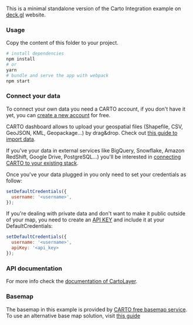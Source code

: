 This is a minimal standalone version of the Carto Integration example
on [deck.gl](http://deck.gl) website.

### Usage

Copy the content of this folder to your project. 

```bash
# install dependencies
npm install
# or
yarn
# bundle and serve the app with webpack
npm start
```

### Connect your data

To connect your own data you need a CARTO account, if you don't have it yet, you can [create a new account](https://carto.com/signup) for free.

CARTO dashboard allows to upload your geospatial files (Shapefile, CSV, GeoJSON, KML, Geopackage...) by drag&drop. Check out [this guide to import data](https://carto.com/help/tutorials/import-data-guide). 

If you've your data in external services like BigQuery, Snowflake, Amazon RedShift, Google Drive, PostgreSQL...) you'll be interested in [connecting CARTO to your existing stack](https://carto.com/connect/).

Once you've your data plugged in you only need to set your credentials as follow:

```js
setDefaultCredentials({
  username: '<username>',
});
```

If you're dealing with private data and don't want to make it public outside of your map, you need to create an [API KEY](https://carto.com/help/getting-started/get-api-key/) and include it at your DefaultCredentials:

```js
setDefaultCredentials({
  username: '<username>',
  apiKey: '<api_key>
});
```

### API documentation

For more info check the [documentation of CartoLayer](../../../docs/api-reference/carto/carto-layer.md).

### Basemap

The basemap in this example is provided by [CARTO free basemap service](https://carto.com/basemaps). To use an alternative base map solution, visit [this guide](https://deck.gl/docs/get-started/using-with-map#using-other-basemap-services)
